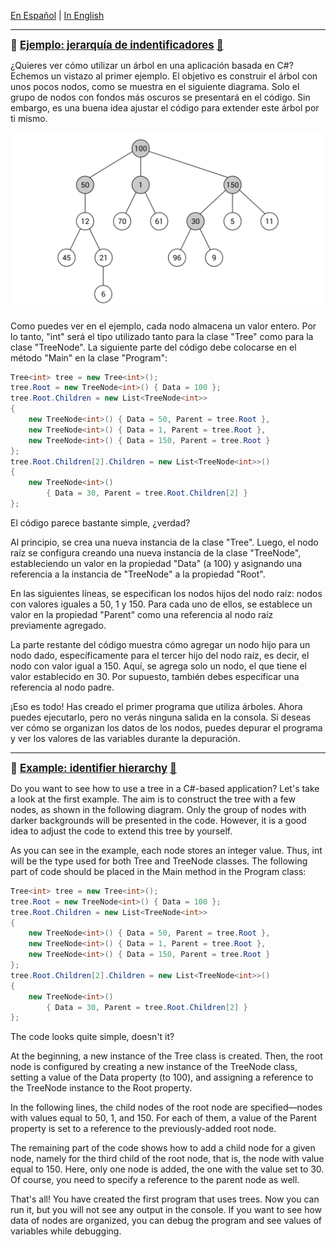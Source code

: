 [En Español](#en-español) | [In English](#in-english) [](#top)

---
<!-- **<span id="en-español" span style="font-size: larger;">Ejemplo: jerarquía de identificadores </span>** -->

<a id="en-español"></a>
**<span style="font-size: larger;">🔗 [Ejemplo: jerarquía de indentificadores](#en-español) [🔼](#top)</span>**

¿Quieres ver cómo utilizar un árbol en una aplicación basada en C#? Echemos un vistazo al primer ejemplo. El objetivo es construir el árbol con unos pocos nodos, como se muestra en el siguiente diagrama. Solo el grupo de nodos con fondos más oscuros se presentará en el código. Sin embargo, es una buena idea ajustar el código para extender este árbol por ti mismo.

![](./images/6afd0e1c-87c6-4057-a278-d08277502586.png)


Como puedes ver en el ejemplo, cada nodo almacena un valor entero. Por lo tanto, "int" será el tipo utilizado tanto para la clase "Tree" como para la clase "TreeNode". La siguiente parte del código debe colocarse en el método "Main" en la clase "Program":

```csharp
Tree<int> tree = new Tree<int>(); 
tree.Root = new TreeNode<int>() { Data = 100 }; 
tree.Root.Children = new List<TreeNode<int>> 
{ 
    new TreeNode<int>() { Data = 50, Parent = tree.Root }, 
    new TreeNode<int>() { Data = 1, Parent = tree.Root }, 
    new TreeNode<int>() { Data = 150, Parent = tree.Root } 
}; 
tree.Root.Children[2].Children = new List<TreeNode<int>>() 
{ 
    new TreeNode<int>()  
        { Data = 30, Parent = tree.Root.Children[2] } 
}; 
```
El código parece bastante simple, ¿verdad?

Al principio, se crea una nueva instancia de la clase "Tree". Luego, el nodo raíz se configura creando una nueva instancia de la clase "TreeNode", estableciendo un valor en la propiedad "Data" (a 100) y asignando una referencia a la instancia de "TreeNode" a la propiedad "Root".

En las siguientes líneas, se especifican los nodos hijos del nodo raíz: nodos con valores iguales a 50, 1 y 150. Para cada uno de ellos, se establece un valor en la propiedad "Parent" como una referencia al nodo raíz previamente agregado.

La parte restante del código muestra cómo agregar un nodo hijo para un nodo dado, específicamente para el tercer hijo del nodo raíz, es decir, el nodo con valor igual a 150. Aquí, se agrega solo un nodo, el que tiene el valor establecido en 30. Por supuesto, también debes especificar una referencia al nodo padre.

¡Eso es todo! Has creado el primer programa que utiliza árboles. Ahora puedes ejecutarlo, pero no verás ninguna salida en la consola. Si deseas ver cómo se organizan los datos de los nodos, puedes depurar el programa y ver los valores de las variables durante la depuración.

------------------------------------
<!-- <a id="in-english"></a>
**<span id="in-english" span style="font-size: larger;">Example – hierarchy of identifiers(#in-english)</span>** -->

<a id="in-english"></a>
**<span style="font-size: larger;">🔗 [Example: identifier hierarchy](#in-english) [🔼](#top)</span>**


Do you want to see how to use a tree in a C#-based application? Let's take a look at the first example. The aim is to construct the tree with a few nodes, as shown in the following diagram. Only the group of nodes with darker backgrounds will be presented in the code. However, it is a good idea to adjust the code to extend this tree by yourself.


As you can see in the example, each node stores an integer value. Thus, int will be the type used for both Tree and TreeNode classes. The following part of code should be placed in the Main method in the Program class:
```csharp
Tree<int> tree = new Tree<int>(); 
tree.Root = new TreeNode<int>() { Data = 100 }; 
tree.Root.Children = new List<TreeNode<int>> 
{ 
    new TreeNode<int>() { Data = 50, Parent = tree.Root }, 
    new TreeNode<int>() { Data = 1, Parent = tree.Root }, 
    new TreeNode<int>() { Data = 150, Parent = tree.Root } 
}; 
tree.Root.Children[2].Children = new List<TreeNode<int>>() 
{ 
    new TreeNode<int>()  
        { Data = 30, Parent = tree.Root.Children[2] } 
}; 
```
The code looks quite simple, doesn't it?

At the beginning, a new instance of the Tree class is created. Then, the root node is configured by creating a new instance of the TreeNode class, setting a value of the Data property (to 100), and assigning a reference to the TreeNode instance to the Root property.

In the following lines, the child nodes of the root node are specified—nodes with values equal to 50, 1, and 150. For each of them, a value of the Parent property is set to a reference to the previously-added root node.

The remaining part of the code shows how to add a child node for a given node, namely for the third child of the root node, that is, the node with value equal to 150. Here, only one node is added, the one with the value set to 30. Of course, you need to specify a reference to the parent node as well.

That's all! You have created the first program that uses trees. Now you can run it, but you will not see any output in the console. If you want to see how data of nodes are organized, you can debug the program and see values of variables while debugging.